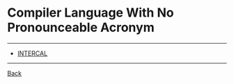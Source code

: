 # Compiler Language With No Pronounceable Acronym

---

- [INTERCAL](./INTERCAL.md)

---

[Back](./../../readme.md)
